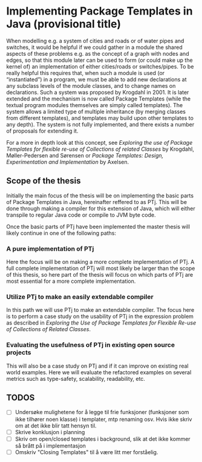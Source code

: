 # Implementing Package Templates in Java (provisional title)

When modelling e.g. a system of cities and roads or of water pipes and switches, it would be helpful if we could gather in a module the shared aspects of these problems e.g. as the concept of a graph with nodes and edges, so that this module later can be used to form (or could make up the kernel of) an implementation of either cities/roads or switches/pipes.  To be really helpful this requires that, when such a module is used (or “instantiated”) in a program, we must be able to add new declarations at any subclass levels of the module classes, and to change names on declarations.  Such a system was proposed by Krogdahl in 2001. It is later extended and the mechanism is now called Package Templates (while the textual program modules themselves are simply called templates).  The system allows a limited type of multiple inheritance (by merging classes from different templates), and templates may build upon other templates to any depth).  The system is not fully implemented, and there exists a number of proposals for extending it.

For a more in depth look at this concept, see _Exploring the use of Package Templates for flexible re-use of Collections of related Classes_ by Krogdahl, Møller-Pedersen and Sørensen or _Package Templates: Design, Experimentation and Implementation_ by Axelsen.

## Scope of the thesis

Initially the main focus of the thesis will be on implementing the basic parts of Package Templates in Java, hereinafter reffered to as PTj. This will be done through making a compiler for this extension of Java, which will either transpile to regular Java code or compile to JVM byte code.

Once the basic parts of PTj have been implemented the master thesis will likely continue in one of the following paths:

### A pure implementation of PTj

Here the focus will be on making a more complete implementation of PTj. A full complete implementation of PTj will most likely be larger than the scope of this thesis, so here part of the thesis will focus on which parts of PTj are most essential for a more complete implementation.

### Utilize PTj to make an easily extendable compiler

In this path we will use PTj to make an extendable compiler. The focus here is to perform a case study on the usability of PTj in the expression problem as described in _Exploring the Use of Package Templates for Flexible Re-use of Collections of Related Classes_.

### Evaluating the usefulness of PTj in existing open source projects

This will also be a case study on PTj and if it can improve on existing real world examples. Here we will evaluate the refactored examples on several metrics such as type-safety, scalability, readability, etc.


## TODOS
- [ ] Undersøke mulighetene for å legge til frie funksjoner (funksjoner som ikke tilhører noen klasse) i templater, mtp renaming osv. Hvis ikke skriv om at det ikke blir tatt hensyn til.
- [ ] Skrive konklusjon i planning
- [ ] Skriv om open/closed templates i background, slik at det ikke kommer så brått på i implementasjon
- [ ] Omskriv "Closing Templates" til å være litt mer forståelig.